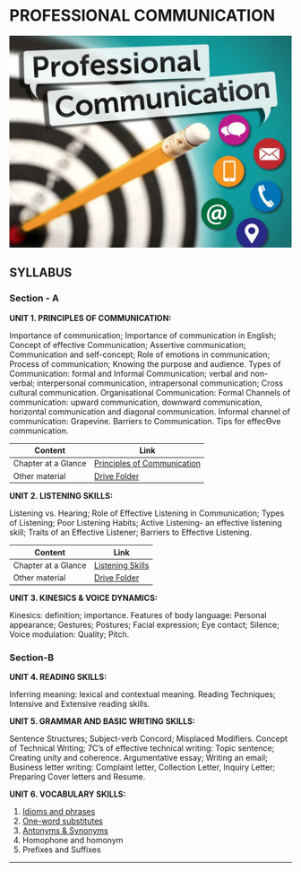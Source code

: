# PROFESSIONAL COMMUNICATION

![](EDL391_Professional-Communication_72dpi_digital-scaled-e1649703247797.webp)

## SYLLABUS

### Section - A

**UNIT 1. PRINCIPLES OF COMMUNICATION:** 

Importance of communication; Importance of communication in English; 
Concept of effective Communication; Assertive communication; 
Communication and self-concept; Role of emotions in communication; 
Process of communication; Knowing the purpose and audience. Types of 
Communication: formal and Informal Communication; verbal and non-verbal; interpersonal communication, intrapersonal communication; Cross 
cultural communication. Organisational Communication: Formal Channels of 
communication: upward communication, downward communication, 
horizontal communication and diagonal communication. Informal channel 
of communication: Grapevine. Barriers to Communication. Tips for effecƟve 
communication. 

| Content | Link |
|---------|------|
| Chapter at a Glance | [Principles of Communication](https://cg2024-gndec.github.io/communication/) |
| Other material | [Drive Folder](https://drive.google.com/drive/folders/1YlI9PHsUwZLbvxuPAEZxHZnTZ51-9Vje) |

**UNIT 2. LISTENING SKILLS:** 

Listening vs. Hearing; Role of Effective Listening in Communication; Types of 
Listening; Poor Listening Habits; Active Listening- an effective listening skill; 
Traits of an Effective Listener; Barriers to Effective Listening. 


| Content | Link |
|---------|------|
| Chapter at a Glance | [Listening Skills](https://cg2024-gndec.github.io/listening/) |
| Other material | [Drive Folder](https://drive.google.com/drive/folders/1YlI9PHsUwZLbvxuPAEZxHZnTZ51-9Vje) |

**UNIT 3. KINESICS & VOICE DYNAMICS:**
 
Kinesics: definition; importance. Features of body language: Personal 
appearance; Gestures; Postures; Facial expression; Eye contact; Silence; 
Voice modulation: Quality; Pitch. 

### Section-B

**UNIT 4. READING SKILLS:** 

Inferring meaning: lexical and contextual meaning. Reading Techniques; 
Intensive and Extensive reading skills. 

**UNIT 5. GRAMMAR AND BASIC WRITING SKILLS:** 

Sentence Structures; Subject-verb Concord; Misplaced Modifiers. Concept 
of Technical Writing; 7C’s of effective technical writing: Topic sentence; 
Creating unity and coherence. Argumentative essay; Writing an email; 
Business letter writing: Complaint letter, Collection Letter, Inquiry Letter; 
Preparing Cover letters and Resume. 

**UNIT 6. VOCABULARY SKILLS:** 

1. [Idioms and phrases](https://cg2024-gndec.github.io/idioms-oneword/)
2. [One-word substitutes](https://cg2024-gndec.github.io/idioms-oneword/)
3. [Antonyms & Synonyms](https://cg2024-gndec.github.io/Antsyn/) 
4. Homophone and homonym
5. Prefixes and Suffixes

---
